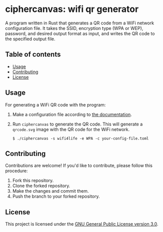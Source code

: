 # ciphercanvas: wifi qr generator

A program written in Rust that generates a QR code from a WiFi network
configuration file. It takes the SSID, encryption type (WPA or WEP), password,
and desired output format as input, and writes the QR code to the specified
output file.

## Table of contents

  - [Usage](#usage)
  - [Contributing](#contributing)
  - [License](#license)

## Usage

For generating a WiFi QR code with the program:

1.  Make a configuration file according to [the
    documentation](docs/configuration.md).

2.  Run `ciphercanvas` to generate the QR code. This will generate a `qrcode.svg`
    image with the QR code for the WiFi network.
    
    ``` console
    $ ./ciphercanvas -s wifi4life -e WPA -c your-config-file.toml
    ```

## Contributing

Contributions are welcome! If you'd like to contribute, please follow this
procedure:

1.  Fork this repository.
2.  Clone the forked repository.
3.  Make the changes and commit them.
4.  Push the branch to your forked repository.

## License

This project is licensed under the [GNU General Public License
version 3.0](LICENSE.md).

